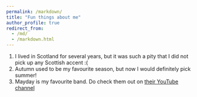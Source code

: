 ```yaml
---
permalink: /markdown/
title: "Fun things about me"
author_profile: true
redirect_from: 
  - /md/
  - /markdown.html
---
```


1. I lived in Scotland for several years, but it was such a pity that I did not pick up any Scottish accent :(
2. Autumn used to be my favourite season, but now I would definitely pick summer!
3. Mayday is my favourite band. Do check them out on [their YouTube channel](https://www.youtube.com/channel/UCQyweuVOAh3NHGKDDadRSbg)
<!-- 4. One of my favourite painting: ![image](//images/monet.jpg) -->